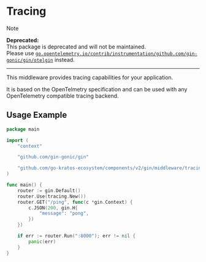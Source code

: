 # Tracing

> [!NOTE]  
> **Deprecated:**  
> This package is deprecated and will not be maintained.    
> Please use [`go.opentelemetry.io/contrib/instrumentation/github.com/gin-gonic/gin/otelgin`](https://github.com/open-telemetry/opentelemetry-go-contrib/blob/main/instrumentation/github.com/gin-gonic/gin/otelgin/gintrace.go) instead.

---

This middleware provides tracing capabilities for your application. 

It is based on the OpenTelmetry specification and can be used with any OpenTelemetry compatible tracing backend.

## Usage Example

```go
package main

import (
	"context"

	"github.com/gin-gonic/gin"

	"github.com/go-kratos-ecosystem/components/v2/gin/middleware/tracing"
)

func main() {
	router := gin.Default()
	router.Use(tracing.New())
	router.GET("/ping", func(c *gin.Context) {
		c.JSON(200, gin.H{
			"message": "pong",
		})
	})

	if err := router.Run(":8000"); err != nil {
		panic(err)
	}
}
```